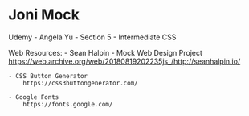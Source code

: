 # Joni Mock

Udemy - Angela Yu
    - Section 5 - Intermediate CSS


Web Resources:
    - Sean Halpin - Mock Web Design Project
        https://web.archive.org/web/20180819202235js_/http://seanhalpin.io/

    - CSS Button Generator
        https://css3buttongenerator.com/

    - Google Fonts
        https://fonts.google.com/
